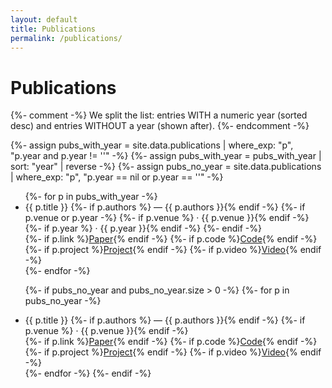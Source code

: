 ```yaml
---
layout: default
title: Publications
permalink: /publications/
---
```


# Publications

{%- comment -%}
We split the list: entries WITH a numeric year (sorted desc) and entries WITHOUT a year (shown after).
{%- endcomment -%}

{%- assign pubs_with_year = site.data.publications | where_exp: "p", "p.year and p.year != ''" -%}
{%- assign pubs_with_year = pubs_with_year | sort: "year" | reverse -%}
{%- assign pubs_no_year = site.data.publications | where_exp: "p", "p.year == nil or p.year == ''" -%}

<ul class="pubs">
{%- for p in pubs_with_year -%}
  <li class="pub">
    <div class="pub-main">
      <span class="pub-title">{{ p.title }}</span>
      {%- if p.authors %} <span class="pub-meta"> — {{ p.authors }}</span>{% endif -%}
      {%- if p.venue or p.year -%}
        <span class="pub-meta">
          {%- if p.venue %} · {{ p.venue }}{% endif -%}
          {%- if p.year %} · {{ p.year }}{% endif -%}
        </span>
      {%- endif -%}
    </div>
    <div class="btn-row">
      {%- if p.link %}<a class="btn-pill" href="{{ p.link }}" target="_blank" rel="noopener">Paper</a>{% endif -%}
      {%- if p.code %}<a class="btn-pill" href="{{ p.code }}" target="_blank" rel="noopener">Code</a>{% endif -%}
      {%- if p.project %}<a class="btn-pill" href="{{ p.project }}" target="_blank" rel="noopener">Project</a>{% endif -%}
      {%- if p.video %}<a class="btn-pill" href="{{ p.video }}" target="_blank" rel="noopener">Video</a>{% endif -%}
    </div>
  </li>
{%- endfor -%}

{%- if pubs_no_year and pubs_no_year.size > 0 -%}
  {%- for p in pubs_no_year -%}
    <li class="pub">
      <div class="pub-main">
        <span class="pub-title">{{ p.title }}</span>
        {%- if p.authors %} <span class="pub-meta"> — {{ p.authors }}</span>{% endif -%}
        {%- if p.venue %}<span class="pub-meta"> · {{ p.venue }}</span>{% endif -%}
      </div>
      <div class="btn-row">
        {%- if p.link %}<a class="btn-pill" href="{{ p.link }}" target="_blank" rel="noopener">Paper</a>{% endif -%}
        {%- if p.code %}<a class="btn-pill" href="{{ p.code }}" target="_blank" rel="noopener">Code</a>{% endif -%}
        {%- if p.project %}<a class="btn-pill" href="{{ p.project }}" target="_blank" rel="noopener">Project</a>{% endif -%}
        {%- if p.video %}<a class="btn-pill" href="{{ p.video }}" target="_blank" rel="noopener">Video</a>{% endif -%}
      </div>
    </li>
  {%- endfor -%}
{%- endif -%}
</ul>
